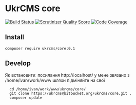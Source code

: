 UkrCMS core
=====

[![Build Status](https://travis-ci.org/ukrcms/core.png?branch=master)](https://travis-ci.org/ukrcms/core)
[![Scrutinizer Quality Score](https://scrutinizer-ci.com/g/ukrcms/core/badges/quality-score.png?s=8605b98cc2a9231a07df23fd02bb60f6170bd460)](https://scrutinizer-ci.com/g/ukrcms/core/)
[![Code Coverage](https://scrutinizer-ci.com/g/ukrcms/core/badges/coverage.png?s=0159379b58838454fe3f6fe008b629e9d16530bf)](https://scrutinizer-ci.com/g/ukrcms/core/)
## Install

```
composer require ukrcms/core:0.1
```

## Develop

Як встановити:
  посилання http://localhost/ у мене звязано з /home/ivan/work/www
  шляхи підміняйте на свої
```
  cd /home/ivan/work/www/ukrcms/core/
  git clone https://ukrcms@bitbucket.org/ukrcms/core.git .
  composer update
```


